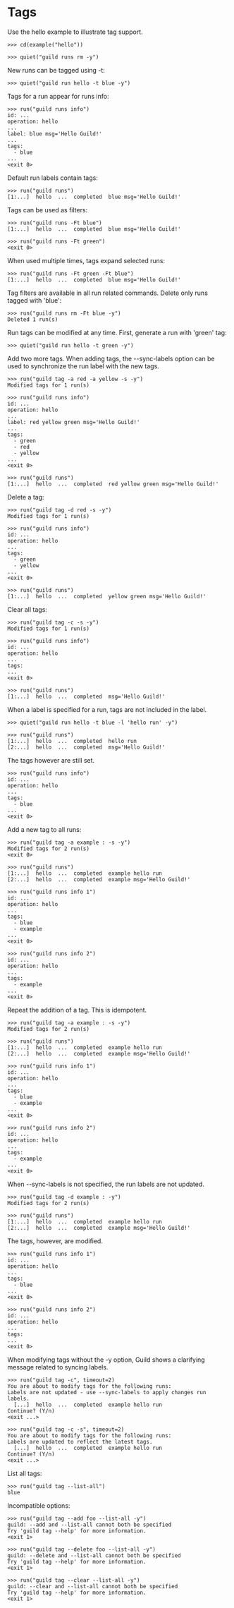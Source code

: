 # Tags

Use the hello example to illustrate tag support.

    >>> cd(example("hello"))

    >>> quiet("guild runs rm -y")

New runs can be tagged using -t:

    >>> quiet("guild run hello -t blue -y")

Tags for a run appear for runs info:

    >>> run("guild runs info")
    id: ...
    operation: hello
    ...
    label: blue msg='Hello Guild!'
    ...
    tags:
      - blue
    ...
    <exit 0>

Default run labels contain tags:

    >>> run("guild runs")
    [1:...]  hello  ...  completed  blue msg='Hello Guild!'

Tags can be used as filters:

    >>> run("guild runs -Ft blue")
    [1:...]  hello  ...  completed  blue msg='Hello Guild!'

    >>> run("guild runs -Ft green")
    <exit 0>

When used multiple times, tags expand selected runs:

    >>> run("guild runs -Ft green -Ft blue")
    [1:...]  hello  ...  completed  blue msg='Hello Guild!'

Tag filters are available in all run related commands. Delete only
runs tagged with 'blue':

    >>> run("guild runs rm -Ft blue -y")
    Deleted 1 run(s)

Run tags can be modified at any time. First, generate a run with
'green' tag:

    >>> quiet("guild run hello -t green -y")

Add two more tags. When adding tags, the --sync-labels option can be
used to synchronize the run label with the new tags.

    >>> run("guild tag -a red -a yellow -s -y")
    Modified tags for 1 run(s)

    >>> run("guild runs info")
    id: ...
    operation: hello
    ...
    label: red yellow green msg='Hello Guild!'
    ...
    tags:
      - green
      - red
      - yellow
    ...
    <exit 0>

    >>> run("guild runs")
    [1:...]  hello  ...  completed  red yellow green msg='Hello Guild!'

Delete a tag:

    >>> run("guild tag -d red -s -y")
    Modified tags for 1 run(s)

    >>> run("guild runs info")
    id: ...
    operation: hello
    ...
    tags:
      - green
      - yellow
    ...
    <exit 0>

    >>> run("guild runs")
    [1:...]  hello  ...  completed  yellow green msg='Hello Guild!'

Clear all tags:

    >>> run("guild tag -c -s -y")
    Modified tags for 1 run(s)

    >>> run("guild runs info")
    id: ...
    operation: hello
    ...
    tags:
    ...
    <exit 0>

    >>> run("guild runs")
    [1:...]  hello  ...  completed  msg='Hello Guild!'

When a label is specified for a run, tags are not included in the
label.

    >>> quiet("guild run hello -t blue -l 'hello run' -y")

    >>> run("guild runs")
    [1:...]  hello  ...  completed  hello run
    [2:...]  hello  ...  completed  msg='Hello Guild!'

The tags however are still set.

    >>> run("guild runs info")
    id: ...
    operation: hello
    ...
    tags:
      - blue
    ...
    <exit 0>

Add a new tag to all runs:

    >>> run("guild tag -a example : -s -y")
    Modified tags for 2 run(s)
    <exit 0>

    >>> run("guild runs")
    [1:...]  hello  ...  completed  example hello run
    [2:...]  hello  ...  completed  example msg='Hello Guild!'

    >>> run("guild runs info 1")
    id: ...
    operation: hello
    ...
    tags:
      - blue
      - example
    ...
    <exit 0>

    >>> run("guild runs info 2")
    id: ...
    operation: hello
    ...
    tags:
      - example
    ...
    <exit 0>

Repeat the addition of a tag. This is idempotent.

    >>> run("guild tag -a example : -s -y")
    Modified tags for 2 run(s)

    >>> run("guild runs")
    [1:...]  hello  ...  completed  example hello run
    [2:...]  hello  ...  completed  example msg='Hello Guild!'

    >>> run("guild runs info 1")
    id: ...
    operation: hello
    ...
    tags:
      - blue
      - example
    ...
    <exit 0>

    >>> run("guild runs info 2")
    id: ...
    operation: hello
    ...
    tags:
      - example
    ...
    <exit 0>

When --sync-labels is not specified, the run labels are not updated.

    >>> run("guild tag -d example : -y")
    Modified tags for 2 run(s)

    >>> run("guild runs")
    [1:...]  hello  ...  completed  example hello run
    [2:...]  hello  ...  completed  example msg='Hello Guild!'

The tags, however, are modified.

    >>> run("guild runs info 1")
    id: ...
    operation: hello
    ...
    tags:
      - blue
    ...
    <exit 0>

    >>> run("guild runs info 2")
    id: ...
    operation: hello
    ...
    tags:
    ...
    <exit 0>

When modifying tags without the -y option, Guild shows a clarifying
message related to syncing labels.

    >>> run("guild tag -c", timeout=2)
    You are about to modify tags for the following runs:
    Labels are not updated - use --sync-labels to apply changes run labels.
      [...]  hello  ...  completed  example hello run
    Continue? (Y/n)
    <exit ...>

    >>> run("guild tag -c -s", timeout=2)
    You are about to modify tags for the following runs:
    Labels are updated to reflect the latest tags.
      [...]  hello  ...  completed  example hello run
    Continue? (Y/n)
    <exit ...>

List all tags:

    >>> run("guild tag --list-all")
    blue

Incompatible options:

    >>> run("guild tag --add foo --list-all -y")
    guild: --add and --list-all cannot both be specified
    Try 'guild tag --help' for more information.
    <exit 1>

    >>> run("guild tag --delete foo --list-all -y")
    guild: --delete and --list-all cannot both be specified
    Try 'guild tag --help' for more information.
    <exit 1>

    >>> run("guild tag --clear --list-all -y")
    guild: --clear and --list-all cannot both be specified
    Try 'guild tag --help' for more information.
    <exit 1>
